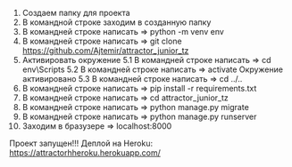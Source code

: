 1. Создаем папку для проекта
2. В командной строке заходим в созданную папку
3. В командней строке написать => python -m venv env
4. В командней строке написать => git clone https://github.com/Ajtemir/attractor_junior_tz
5. Активировать окружение
   5.1 В командней строке написать => cd env\Scripts
   5.2 В командней строке написать => activate
   Окружение активировано
   5.3 В командней строке написать => cd ../..
6. В командней строке написать => pip install -r requirements.txt
8. В командней строке написать => cd attractor_junior_tz
9. В командней строке написать => python manage.py migrate
10. В командней строке написать => python manage.py runserver
11. Заходим в бразузере => localhost:8000

Проект запущен!!!
Деплой на Heroku:
https://attractorhheroku.herokuapp.com/
